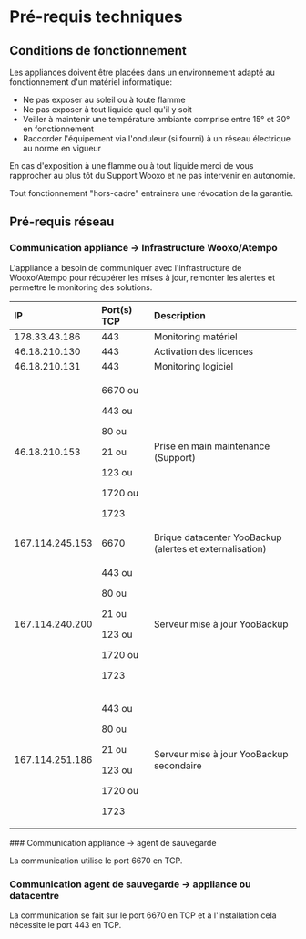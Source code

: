 # Pré-requis techniques

## Conditions de fonctionnement

Les appliances doivent être placées dans un environnement adapté au fonctionnement d'un matériel informatique:

* Ne pas exposer au soleil ou à toute flamme 
* Ne pas exposer à tout liquide quel qu'il y soit
* Veiller à maintenir une température ambiante comprise entre 15° et 30° en fonctionnement
* Raccorder l'équipement via l'onduleur \(si fourni\) à un réseau électrique au norme en vigueur 

En cas d'exposition à une flamme ou à tout liquide merci de vous rapprocher au plus tôt du Support Wooxo et ne pas intervenir en autonomie.

Tout fonctionnement "hors-cadre" entrainera une révocation de la garantie.

## Pré-requis réseau

### Communication appliance -&gt; Infrastructure Wooxo/Atempo

L'appliance a besoin de communiquer avec l'infrastructure de Wooxo/Atempo pour récupérer les mises à jour, remonter les alertes et permettre le monitoring des solutions.

<table>
  <thead>
    <tr>
      <th style="text-align:left">IP</th>
      <th style="text-align:left">Port(s) TCP</th>
      <th style="text-align:left">Description</th>
    </tr>
  </thead>
  <tbody>
    <tr>
      <td style="text-align:left">178.33.43.186</td>
      <td style="text-align:left">443</td>
      <td style="text-align:left">Monitoring matériel</td>
    </tr>
    <tr>
      <td style="text-align:left">46.18.210.130</td>
      <td style="text-align:left">443</td>
      <td style="text-align:left">Activation des licences</td>
    </tr>
    <tr>
      <td style="text-align:left">46.18.210.131</td>
      <td style="text-align:left">443</td>
      <td style="text-align:left">Monitoring logiciel</td>
    </tr>
    <tr>
      <td style="text-align:left">46.18.210.153</td>
      <td style="text-align:left">
        <p>6670 ou</p>
        <p>443 ou</p>
        <p>80 ou</p>
        <p>21 ou</p>
        <p>123 ou</p>
        <p>1720 ou</p>
        <p>1723</p>
      </td>
      <td style="text-align:left">Prise en main maintenance (Support)</td>
    </tr>
    <tr>
      <td style="text-align:left">167.114.245.153</td>
      <td style="text-align:left">6670</td>
      <td style="text-align:left">Brique datacenter YooBackup
        <br />(alertes et externalisation)</td>
    </tr>
    <tr>
      <td style="text-align:left">167.114.240.200</td>
      <td style="text-align:left">
        <p>443 ou</p>
        <p>80 ou</p>
        <p>21 ou</p>
        <p>123 ou</p>
        <p>1720 ou</p>
        <p>1723</p>
      </td>
      <td style="text-align:left">Serveur mise à jour YooBackup</td>
    </tr>
    <tr>
      <td style="text-align:left">167.114.251.186</td>
      <td style="text-align:left">
        <p>443 ou</p>
        <p>80 ou</p>
        <p>21 ou</p>
        <p>123 ou</p>
        <p>1720 ou</p>
        <p>1723</p>
      </td>
      <td style="text-align:left">Serveur mise à jour YooBackup secondaire</td>
    </tr>
  </tbody>
</table>### Communication appliance -&gt; agent de sauvegarde

La communication utilise le port 6670 en TCP.

### Communication agent de sauvegarde -&gt; appliance ou datacentre

La communication se fait sur le port 6670 en TCP et à l'installation cela nécessite le port  443 en TCP.



